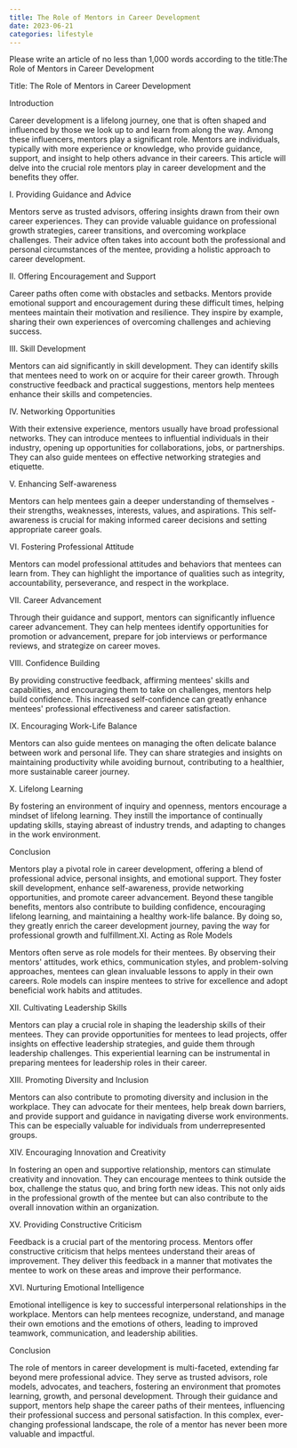 ```yaml
---
title: The Role of Mentors in Career Development
date: 2023-06-21
categories: lifestyle
---
```


Please write an article of no less than 1,000 words according to the title:The Role of Mentors in Career Development

Title: The Role of Mentors in Career Development

Introduction

Career development is a lifelong journey, one that is often shaped and influenced by those we look up to and learn from along the way. Among these influencers, mentors play a significant role. Mentors are individuals, typically with more experience or knowledge, who provide guidance, support, and insight to help others advance in their careers. This article will delve into the crucial role mentors play in career development and the benefits they offer.

I. Providing Guidance and Advice

Mentors serve as trusted advisors, offering insights drawn from their own career experiences. They can provide valuable guidance on professional growth strategies, career transitions, and overcoming workplace challenges. Their advice often takes into account both the professional and personal circumstances of the mentee, providing a holistic approach to career development.

II. Offering Encouragement and Support

Career paths often come with obstacles and setbacks. Mentors provide emotional support and encouragement during these difficult times, helping mentees maintain their motivation and resilience. They inspire by example, sharing their own experiences of overcoming challenges and achieving success.

III. Skill Development

Mentors can aid significantly in skill development. They can identify skills that mentees need to work on or acquire for their career growth. Through constructive feedback and practical suggestions, mentors help mentees enhance their skills and competencies.

IV. Networking Opportunities

With their extensive experience, mentors usually have broad professional networks. They can introduce mentees to influential individuals in their industry, opening up opportunities for collaborations, jobs, or partnerships. They can also guide mentees on effective networking strategies and etiquette.

V. Enhancing Self-awareness

Mentors can help mentees gain a deeper understanding of themselves - their strengths, weaknesses, interests, values, and aspirations. This self-awareness is crucial for making informed career decisions and setting appropriate career goals.

VI. Fostering Professional Attitude

Mentors can model professional attitudes and behaviors that mentees can learn from. They can highlight the importance of qualities such as integrity, accountability, perseverance, and respect in the workplace.

VII. Career Advancement

Through their guidance and support, mentors can significantly influence career advancement. They can help mentees identify opportunities for promotion or advancement, prepare for job interviews or performance reviews, and strategize on career moves.

VIII. Confidence Building

By providing constructive feedback, affirming mentees' skills and capabilities, and encouraging them to take on challenges, mentors help build confidence. This increased self-confidence can greatly enhance mentees' professional effectiveness and career satisfaction.

IX. Encouraging Work-Life Balance

Mentors can also guide mentees on managing the often delicate balance between work and personal life. They can share strategies and insights on maintaining productivity while avoiding burnout, contributing to a healthier, more sustainable career journey.

X. Lifelong Learning

By fostering an environment of inquiry and openness, mentors encourage a mindset of lifelong learning. They instill the importance of continually updating skills, staying abreast of industry trends, and adapting to changes in the work environment.

Conclusion

Mentors play a pivotal role in career development, offering a blend of professional advice, personal insights, and emotional support. They foster skill development, enhance self-awareness, provide networking opportunities, and promote career advancement. Beyond these tangible benefits, mentors also contribute to building confidence, encouraging lifelong learning, and maintaining a healthy work-life balance. By doing so, they greatly enrich the career development journey, paving the way for professional growth and fulfillment.XI. Acting as Role Models

Mentors often serve as role models for their mentees. By observing their mentors' attitudes, work ethics, communication styles, and problem-solving approaches, mentees can glean invaluable lessons to apply in their own careers. Role models can inspire mentees to strive for excellence and adopt beneficial work habits and attitudes.

XII. Cultivating Leadership Skills

Mentors can play a crucial role in shaping the leadership skills of their mentees. They can provide opportunities for mentees to lead projects, offer insights on effective leadership strategies, and guide them through leadership challenges. This experiential learning can be instrumental in preparing mentees for leadership roles in their career.

XIII. Promoting Diversity and Inclusion

Mentors can also contribute to promoting diversity and inclusion in the workplace. They can advocate for their mentees, help break down barriers, and provide support and guidance in navigating diverse work environments. This can be especially valuable for individuals from underrepresented groups.

XIV. Encouraging Innovation and Creativity

In fostering an open and supportive relationship, mentors can stimulate creativity and innovation. They can encourage mentees to think outside the box, challenge the status quo, and bring forth new ideas. This not only aids in the professional growth of the mentee but can also contribute to the overall innovation within an organization.

XV. Providing Constructive Criticism

Feedback is a crucial part of the mentoring process. Mentors offer constructive criticism that helps mentees understand their areas of improvement. They deliver this feedback in a manner that motivates the mentee to work on these areas and improve their performance.

XVI. Nurturing Emotional Intelligence

Emotional intelligence is key to successful interpersonal relationships in the workplace. Mentors can help mentees recognize, understand, and manage their own emotions and the emotions of others, leading to improved teamwork, communication, and leadership abilities.

Conclusion

The role of mentors in career development is multi-faceted, extending far beyond mere professional advice. They serve as trusted advisors, role models, advocates, and teachers, fostering an environment that promotes learning, growth, and personal development. Through their guidance and support, mentors help shape the career paths of their mentees, influencing their professional success and personal satisfaction. In this complex, ever-changing professional landscape, the role of a mentor has never been more valuable and impactful.